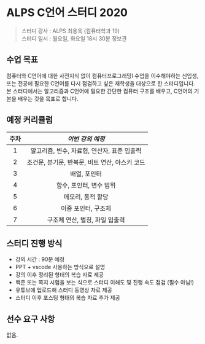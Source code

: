 # ALPS C언어 스터디 2020

> 스터디 강사 : ALPS 최용욱 (컴퓨터학과 19)<br>스터디 일시 : 월요일, 화요일 18시 30분 정보관

## 수업 목표

컴퓨터와 C언어에 대한 사전지식 없이 컴퓨터프로그래밍I 수업을 이수해야하는 신입생, 또는 전공에 필요한 C언어를 다시 점검하고 싶은 재학생을 대상으로 한 스터디입니다. 본 스터디에서는 알고리즘과 C언어에 필요한 간단한 컴퓨터 구조를 배우고, C언어의 기본을 배우는 것을 목표로 합니다.

## 예정 커리큘럼

| 주차 |                *이번 강의 예정*                |
| :--: | :--------------------------------------------: |
|  1   |  알고리즘, 변수, 자료형, 연산자, 표준 입출력   |
|  2   | 조건문, 분기문, 반복문, 비트 연산, 아스키 코드 |
|  3   |                  배열, 포인터                  |
|  4   |            함수, 포인터, 변수 범위             |
|  5   |               메모리, 동적 할당                |
|  6   |              이중 포인터, 구조체               |
|  7   |         구조체 연산, 별칭, 파일 입출력         |

## 스터디 진행 방식

- 강의 시간 : 90분 예정
- PPT + vscode 사용하는 방식으로 설명
- 강의 이후 정리된 형태의 복습 자료 제공
- 백준 또는 쪽지 시험을 보는 식으로 스터디 이해도 및 진행 속도 점검 (필수 아님!)
- 유튜브에 업로드해 스터디 동영상 자료 제공
- 스터디 이후 포스팅 형태의 복습 자료 추가 제공

## 선수 요구 사항

없음.

